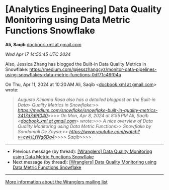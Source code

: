 


[Analytics Engineering] Data Quality Monitoring using Data Metric Functions Snowflake
=====================================================================================


**Ali, Saqib**
[docbook.xml at gmail.com](mailto:wranglers%40analyticsengineering.net?Subject=Re%3A%20%5BWranglers%5D%20Data%20Quality%20Monitoring%20using%20Data%20Metric%20Functions%0A%20Snowflake&In-Reply-To=%3CCABDm0O90eQL4OM3vtrgFWAdqA1jQGb3qNTo7BBpCYyM_LS1Emw%40mail.gmail.com%3E "[Wranglers] Data Quality Monitoring using Data Metric Functions Snowflake")   

*Wed Apr 17 14:50:45 UTC 2024*  

Also, Jessica Zhang has blogged the Built-in Data Quality Metrics in
Snowflake:
<https://medium.com/@jesszhangcyz/monitor-data-pipelines-using-snowflakes-data-metric-functions-0df71c46f04a>


On Thu, Apr 11, 2024 at 10:20 AM Ali, Saqib <[docbook.xml at gmail.com](https://analyticsengineering.net/mailman/listinfo/wranglers)> wrote:

> *Augusto Kiniama Rosa also has a detailed blogpost on the Built-in Data*> *Quality Metrics in Snowflake:*>> *<https://medium.com/snowflake/snowflake-built-in-quality-metrics-3417d7d9f040>*>>>> *On Mon, Apr 8, 2024 at 8:55 PM Ali, Saqib <[docbook.xml at gmail.com](https://analyticsengineering.net/mailman/listinfo/wranglers)> wrote:*>>> *A nice overview of Data Quality Monitoring using Data Metric Functions*>> *Snowflake by Sandamali De Zoysa:*>> *<https://www.youtube.com/watch?v=cwHLfWg6Da4>*>>>> *Saqib*>>>>  
  




---


* Previous message (by thread): [[Wranglers] Data Quality Monitoring using Data Metric Functions Snowflake](000041.html)
* Next message (by thread): [[Wranglers] Data Quality Monitoring using Data Metric Functions Snowflake](000056.html)




---


[More information about the Wranglers
mailing list](https://analyticsengineering.net/mailman/listinfo/wranglers)  




